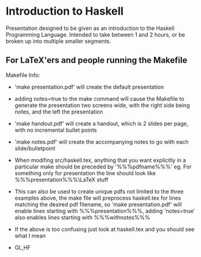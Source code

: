 Introduction to Haskell
=======================
Presentation designed to be given as an introduction to the Haskell Programming
Language. Intended to take between 1 and 2 hours, or be broken up into multiple
smaller segments.

For LaTeX'ers and people running the Makefile
---------------------------------------------
Makefile Info:
 - 'make presentation.pdf' will create the default presentation
 - adding notes=true to the make command will cause the Makefile to generate the
   presentation two screens wide, with the right side being notes, and the left
   the presentation
 - 'make handout.pdf' will create a handout, which is 2 slides per page, with no
   incremental bullet points
 - 'make notes.pdf' will create the accompanying notes to go with each
   slide/bulletpoint

 - When modifing src/haskell.tex, anything that you want explicitly in a
   particular make should be preceded by '%%%pdfname%%%'
   eg. For something only for presentation the line should look like
   %%%presentation%%%\LaTeX stuff
 - This can also be used to create unique pdfs not limited to the three examples
   above, the make file will preprocess haskell.tex for lines matching the
   desired pdf filename, so 'make presentation.pdf' will enable lines starting
   with %%%presentation%%%, adding 'notes=true' also enables lines starting with
   %%%withnotes%%%
 - If the above is too confusing just look at haskell.tex and you should see
   what I mean
 - GL,HF
